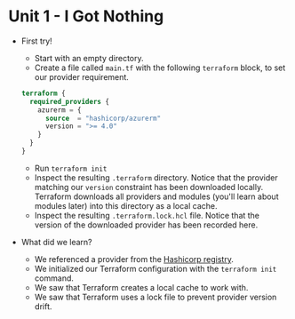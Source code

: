 # Unit 1 - I Got Nothing

- First try!
  - Start with an empty directory.
  - Create a file called `main.tf` with the following `terraform` block, to set our provider requirement.

  ```terraform
  terraform {
    required_providers {
      azurerm = {
        source  = "hashicorp/azurerm"
        version = ">= 4.0"
      }
    }
  }
  ```

  - Run `terraform init`
  - Inspect the resulting `.terraform` directory.
    Notice that the provider matching our `version` constraint has been downloaded locally.
    Terraform downloads all providers and modules (you'll learn about modules later) into this directory as a local cache.
  - Inspect the resulting `.terraform.lock.hcl` file.
    Notice that the version of the downloaded provider has been recorded here.

- What did we learn?
  - We referenced a provider from the [Hashicorp registry](https://registry.terraform.io).
  - We initialized our Terraform configuration with the `terraform init` command.
  - We saw that Terraform creates a local cache to work with.
  - We saw that Terraform uses a lock file to prevent provider version drift.
